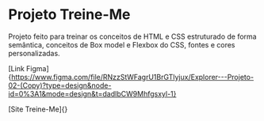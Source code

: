 # Projeto Treine-Me

Projeto feito para treinar os conceitos de HTML e CSS estruturado de forma semântica, conceitos de Box model e Flexbox do CSS, fontes e cores personalizadas.


[Link Figma]{https://www.figma.com/file/RNzzStWFagrU1BrGTlyjux/Explorer---Projeto-02-(Copy)?type=design&node-id=0%3A1&mode=design&t=dadIbCW9Mhfgsxyl-1}

[Site Treine-Me]{}